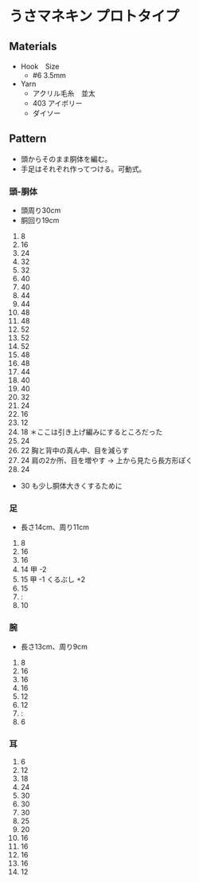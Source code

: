 # うさマネキン プロトタイプ

## Materials

- Hook　Size
  - #6 3.5mm
- Yarn
  - アクリル毛糸　並太　
  - 403 アイボリー
  - ダイソー

## Pattern

- 頭からそのまま胴体を編む。
- 手足はそれぞれ作ってつける。可動式。


### 頭-胴体
- 頭周り30cm
- 胴回り19cm
1. 8
2. 16
3. 24
4. 32
5. 32
6. 40
7. 40
8. 44
9. 44
10. 48
11. 48
12. 52
13. 52
14. 52
15. 48
16. 48
17. 44
18. 40
19. 40
20. 32
21. 24
22. 16
23. 12
24. 18  ＊ここは引き上げ編みにするところだった
25. 24
26. 22  胸と背中の真ん中、目を減らす
27. 24  肩の2か所、目を増やす -> 上から見たら長方形ぽく
28. 24
- 30  も少し胴体大きくするために


### 足 
- 長さ14cm、周り11cm
1. 8
2. 16
3. 16
4. 14 甲 -2
5. 15 甲 -1 くるぶし +2
6. 15
7. :
26. 10

### 腕
- 長さ13cm、周り9cm
1. 8
2. 16
3. 16
4. 16
5. 12
6. 12
7. :
22. 6


### 耳
1. 6
2. 12
3. 18
4. 24
5. 30
6. 30
7. 30
8. 25
9. 20
10. 16
11. 16
12. 16
13. 16
14. 12
